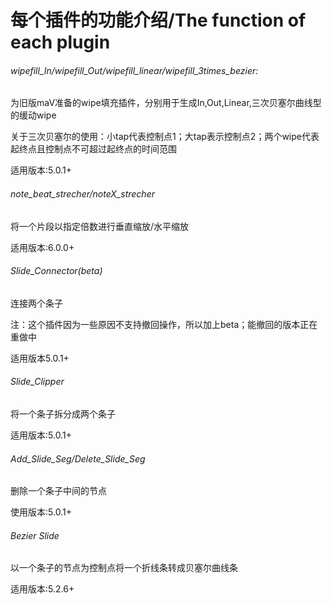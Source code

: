 # 每个插件的功能介绍/The function of each plugin



###### wipefill_In/wipefill_Out/wipefill_linear/wipefill_3times_bezier:

为旧版maV准备的wipe填充插件，分别用于生成In,Out,Linear,三次贝塞尔曲线型的缓动wipe

关于三次贝塞尔的使用：小tap代表控制点1；大tap表示控制点2；两个wipe代表起终点且控制点不可超过起终点的时间范围

适用版本:5.0.1+



###### note_beat_strecher/noteX_strecher

将一个片段以指定倍数进行垂直缩放/水平缩放

适用版本:6.0.0+



###### Slide_Connector(beta)

连接两个条子

注：这个插件因为一些原因不支持撤回操作，所以加上beta；能撤回的版本正在重做中

适用版本5.0.1+



###### Slide_Clipper

将一个条子拆分成两个条子

适用版本:5.0.1+



###### Add_Slide_Seg/Delete_Slide_Seg

删除一个条子中间的节点

使用版本:5.0.1+



###### Bezier Slide

以一个条子的节点为控制点将一个折线条转成贝塞尔曲线条

适用版本:5.2.6+